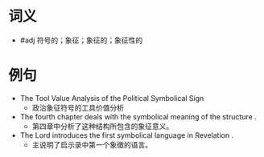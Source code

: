 # 词义
- #adj 符号的；象征；象征的；象征性的
# 例句
- The Tool Value Analysis of the Political Symbolical Sign
	- 政治象征符号的工具价值分析
- The fourth chapter deals with the symbolical meaning of the structure .
	- 第四章中分析了这种结构所包含的象征意义。
- The Lord introduces the first symbolical language in Revelation .
	- 主说明了启示录中第一个象徵的语言。
